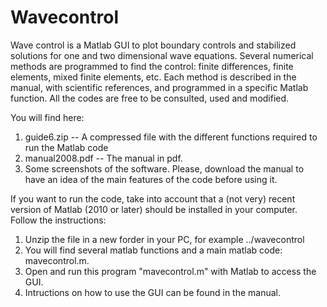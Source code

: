# Wavecontrol
Wave control is a Matlab GUI to plot boundary controls and stabilized solutions for one and two dimensional wave equations. Several numerical methods are programmed to find the control: finite differences, finite elements, mixed finite elements, etc. Each method is described in the manual, with scientific references, and programmed in a specific Matlab function. All the codes are free to be consulted, used and modified. 

You will find here: 
1) guide6.zip     -- A compressed file with the different functions required to run the Matlab code 
2) manual2008.pdf -- The manual in pdf.
3) Some screenshots of the software.
Please, download the manual to have an idea of the main features of the code before using it. 

If you want to run the code, take into account that a (not very) recent version of Matlab (2010 or later) 
should be installed in your computer. Follow the instructions:
1) Unzip the file in a new forder in your PC, for example ../wavecontrol
2) You will find several matlab functions and a main matlab code: mavecontrol.m. 
3) Open and run this program "mavecontrol.m" with Matlab to access the GUI.
4) Intructions on how to use the GUI can be found in the manual. 
